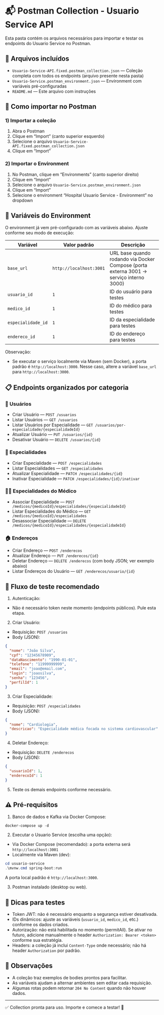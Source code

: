 # 📬 Postman Collection - Usuario Service API

Esta pasta contém os arquivos necessários para importar e testar os endpoints do Usuario Service no Postman.

## 📁 Arquivos incluídos

- `Usuario-Service-API.fixed.postman_collection.json` — Coleção completa com todos os endpoints (arquivo presente nesta pasta)
- `Usuario-Service.postman_environment.json` — Environment com variáveis pré-configuradas
- `README.md` — Este arquivo com instruções

## 🚀 Como importar no Postman

### 1) Importar a coleção
1. Abra o Postman
2. Clique em “Import” (canto superior esquerdo)
3. Selecione o arquivo `Usuario-Service-API.fixed.postman_collection.json`
4. Clique em “Import”

### 2) Importar o Environment
1. No Postman, clique em “Environments” (canto superior direito)
2. Clique em “Import”
3. Selecione o arquivo `Usuario-Service.postman_environment.json`
4. Clique em “Import”
5. Selecione o environment “Hospital Usuario Service - Environment” no dropdown

## 🔧 Variáveis do Environment

O environment já vem pré-configurado com as variáveis abaixo. Ajuste conforme seu modo de execução:

| Variável | Valor padrão | Descrição |
|---------|---------------|-----------|
| `base_url` | `http://localhost:3001` | URL base quando rodando via Docker Compose (porta externa 3001 → serviço interno 3000) |
| `usuario_id` | `1` | ID do usuário para testes |
| `medico_id` | `1` | ID do médico para testes |
| `especialidade_id` | `1` | ID da especialidade para testes |
| `endereco_id` | `1` | ID do endereço para testes |

Observação:
- Se executar o serviço localmente via Maven (sem Docker), a porta padrão é `http://localhost:3000`. Nesse caso, altere a variável `base_url` para `http://localhost:3000`.

## 📋 Endpoints organizados por categoria

### 👥 Usuários
- Criar Usuário — `POST /usuarios`
- Listar Usuários — `GET /usuarios`
- Listar Usuários por Especialidade — `GET /usuarios/por-especialidade/{especialidadeId}`
- Atualizar Usuário — `PUT /usuarios/{id}`
- Desativar Usuário — `DELETE /usuarios/{id}`

### 🏥 Especialidades
- Criar Especialidade — `POST /especialidades`
- Listar Especialidades — `GET /especialidades`
- Atualizar Especialidade — `PATCH /especialidades/{id}`
- Inativar Especialidade — `PATCH /especialidades/{id}/inativar`

### 👨‍⚕️ Especialidades do Médico
- Associar Especialidade — `POST /medicos/{medicoId}/especialidades/{especialidadeId}`
- Listar Especialidades do Médico — `GET /medicos/{medicoId}/especialidades`
- Desassociar Especialidade — `DELETE /medicos/{medicoId}/especialidades/{especialidadeId}`

### 🏠 Endereços
- Criar Endereço — `POST /enderecos`
- Atualizar Endereço — `PUT /enderecos/{id}`
- Deletar Endereço — `DELETE /enderecos` (com body JSON; ver exemplo abaixo)
- Listar Endereços do Usuário — `GET /enderecos/usuario/{id}`

## 🔑 Fluxo de teste recomendado

1) Autenticação:
- Não é necessário token neste momento (endpoints públicos). Pule esta etapa.

2) Criar Usuário:
- Requisição: `POST /usuarios`
- Body (JSON):
```json
{
  "nome": "João Silva",
  "cpf": "12345678909",
  "dataNascimento": "1990-01-01",
  "telefone": "11999999999",
  "email": "joao@email.com",
  "login": "joaosilva",
  "senha": "123456",
  "perfilId": 1
}
```

3) Criar Especialidade:
- Requisição: `POST /especialidades`
- Body (JSON):
```json
{
  "nome": "Cardiologia",
  "descricao": "Especialidade médica focada no sistema cardiovascular"
}
```

4) Deletar Endereço:
- Requisição: `DELETE /enderecos`
- Body (JSON):
```json
{
  "usuarioId": 1,
  "enderecoId": 1
}
```

5) Teste os demais endpoints conforme necessário.

## ⚠️ Pré-requisitos

1) Banco de dados e Kafka via Docker Compose:
```powershell
docker-compose up -d
```

2) Executar o Usuario Service (escolha uma opção):
- Via Docker Compose (recomendado): a porta externa será `http://localhost:3001`
- Localmente via Maven (dev):
```powershell
cd usuario-service
.\mvnw.cmd spring-boot:run
```
A porta local padrão é `http://localhost:3000`.

3) Postman instalado (desktop ou web).

## 🎯 Dicas para testes

- Token JWT: não é necessário enquanto a segurança estiver desativada.
- IDs dinâmicos: ajuste as variáveis (`usuario_id`, `medico_id`, etc.) conforme os dados criados.
- Autorização: não está habilitada no momento (permitAll). Se ativar no futuro, adicione manualmente o header `Authorization: Bearer <token>` conforme sua estratégia.
- Headers: a coleção já inclui `Content-Type` onde necessário; não há header `Authorization` por padrão.

## 📝 Observações

- A coleção traz exemplos de bodies prontos para facilitar.
- As variáveis ajudam a alternar ambientes sem editar cada requisição.
- Algumas rotas podem retornar `204 No Content` quando não houver dados.

---

✅ Collection pronta para uso. Importe e comece a testar! 🚀
